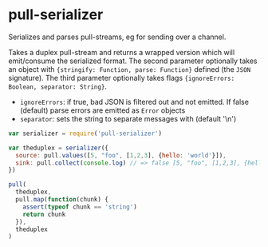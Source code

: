 # pull-serializer

Serializes and parses pull-streams, eg for sending over a channel.

Takes a duplex pull-stream and returns a wrapped version which will emit/consume the serialized format. The second parameter optionally takes an object with `{stringify: Function, parse: Function}` defined (the `JSON` signature). The third parameter optionally takes flags `{ignoreErrors: Boolean, separator: String}`.

 - `ignoreErrors`: if true, bad JSON is filtered out and not emitted. If false (default) parse errors are emitted as `Error` objects
 - `separator`: sets the string to separate messages with (default '\n')

```js
var serializer = require('pull-serializer')

var theduplex = serializer({
  source: pull.values([5, "foo", [1,2,3], {hello: 'world'}]),
  sink: pull.collect(console.log) // => false [5, "foo", [1,2,3], {hello: 'world'}]
})

pull(
  theduplex,
  pull.map(function(chunk) {
    assert(typeof chunk == 'string')
    return chunk
  }),
  theduplex
)
```
